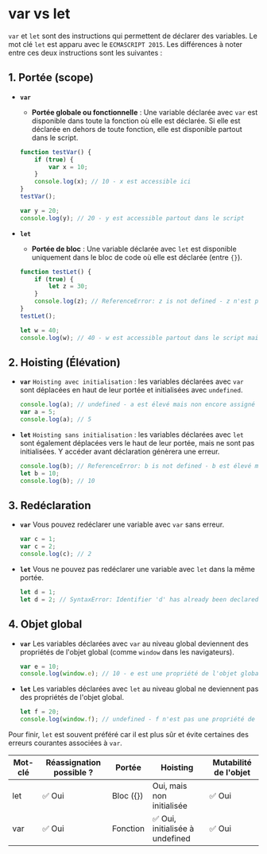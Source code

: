 # var vs let

`var` et `let` sont des instructions qui permettent de déclarer des variables. Le mot clé `let` est apparu avec le `ECMASCRIPT 2015`. Les différences à noter entre ces deux instructions sont les suivantes : 

## 1. Portée (scope)

* **`var`**
  * **Portée globale ou fonctionnelle** : Une variable déclarée avec `var` est disponible dans toute la fonction où elle est déclarée. Si elle est déclarée en dehors de toute fonction, elle est disponible partout dans le script.

  ```js
  function testVar() {
      if (true) {
          var x = 10;
      }
      console.log(x); // 10 - x est accessible ici
  }
  testVar();

  var y = 20;
  console.log(y); // 20 - y est accessible partout dans le script
  ```

* **`let`**
  * **Portée de bloc** : Une variable déclarée avec `let` est disponible uniquement dans le bloc de code où elle est déclarée (entre `{}`).

  ```js
  function testLet() {
      if (true) {
          let z = 30;
      }
      console.log(z); // ReferenceError: z is not defined - z n'est pas accessible ici
  }
  testLet();

  let w = 40;
  console.log(w); // 40 - w est accessible partout dans le script mais pas attaché à l'objet global
  ```

## 2. Hoisting (Élévation)

* **`var`**
  `Hoisting avec initialisation` : les variables déclarées avec `var` sont déplacées en haut de leur portée et initialisées avec `undefined`. 

  ```js
  console.log(a); // undefined - a est élevé mais non encore assigné
  var a = 5;
  console.log(a); // 5
  ```

* **`let`**
  `Hoisting sans initialisation` : les variables déclarées avec `let` sont également déplacées vers le haut de leur portée, mais ne sont pas initialisées. Y accéder avant déclaration génèrera une erreur.

  ```js
  console.log(b); // ReferenceError: b is not defined - b est élevé mais non initialisé
  let b = 10;
  console.log(b); // 10
  ```

## 3. Redéclaration

* **`var`**
  Vous pouvez redéclarer une variable avec `var` sans erreur.

  ```js
  var c = 1;
  var c = 2;
  console.log(c); // 2
  ``` 

* **`let`**
  Vous ne pouvez pas redéclarer une variable avec `let` dans la même portée.

  ```js
  let d = 1;
  let d = 2; // SyntaxError: Identifier 'd' has already been declared 
  ```

## 4. Objet global

* **`var`**
  Les variables déclarées avec `var` au niveau global deviennent des propriétés de l'objet global (comme `window` dans les navigateurs). 

  ```js
  var e = 10;
  console.log(window.e); // 10 - e est une propriété de l'objet global
  ```

* **`let`**
  Les variables déclarées avec `let` au niveau global ne deviennent pas des propriétés de l'objet global.

  ```js
  let f = 20;
  console.log(window.f); // undefined - f n'est pas une propriété de l'objet global
  ```

Pour finir, `let` est souvent préféré car il est plus sûr et évite certaines des erreurs courantes associées à `var`.

| Mot-clé | Réassignation possible ? | Portée | Hoisting | Mutabilité de l'objet |
|---------|--------------------------|--------|----------|-----------------------|
| let     | ✅ Oui                   | Bloc ({}) | Oui, mais non initialisée | ✅ Oui                |
| var     | ✅ Oui                   | Fonction | ✅ Oui, initialisée à undefined | ✅ Oui                |